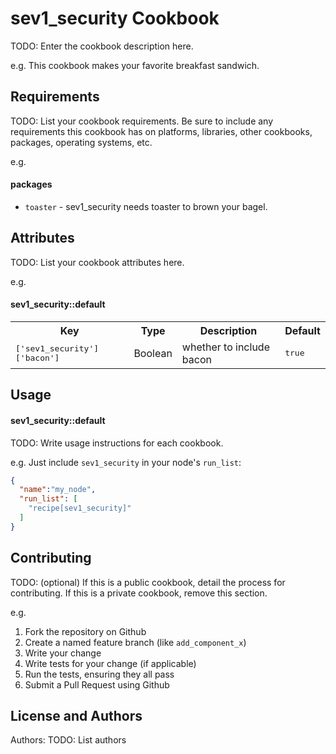 sev1_security Cookbook
======================
TODO: Enter the cookbook description here.

e.g.
This cookbook makes your favorite breakfast sandwich.

Requirements
------------
TODO: List your cookbook requirements. Be sure to include any requirements this cookbook has on platforms, libraries, other cookbooks, packages, operating systems, etc.

e.g.
#### packages
- `toaster` - sev1_security needs toaster to brown your bagel.

Attributes
----------
TODO: List your cookbook attributes here.

e.g.
#### sev1_security::default
<table>
  <tr>
    <th>Key</th>
    <th>Type</th>
    <th>Description</th>
    <th>Default</th>
  </tr>
  <tr>
    <td><tt>['sev1_security']['bacon']</tt></td>
    <td>Boolean</td>
    <td>whether to include bacon</td>
    <td><tt>true</tt></td>
  </tr>
</table>

Usage
-----
#### sev1_security::default
TODO: Write usage instructions for each cookbook.

e.g.
Just include `sev1_security` in your node's `run_list`:

```json
{
  "name":"my_node",
  "run_list": [
    "recipe[sev1_security]"
  ]
}
```

Contributing
------------
TODO: (optional) If this is a public cookbook, detail the process for contributing. If this is a private cookbook, remove this section.

e.g.
1. Fork the repository on Github
2. Create a named feature branch (like `add_component_x`)
3. Write your change
4. Write tests for your change (if applicable)
5. Run the tests, ensuring they all pass
6. Submit a Pull Request using Github

License and Authors
-------------------
Authors: TODO: List authors

